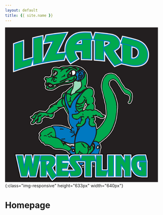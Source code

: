 ```yaml
---
layout: default
title: {{ site.name }}
---
```


![Lizards Wrestling](Lizards.png){:class="img-responsive" height="633px" width="640px"}

# Homepage
